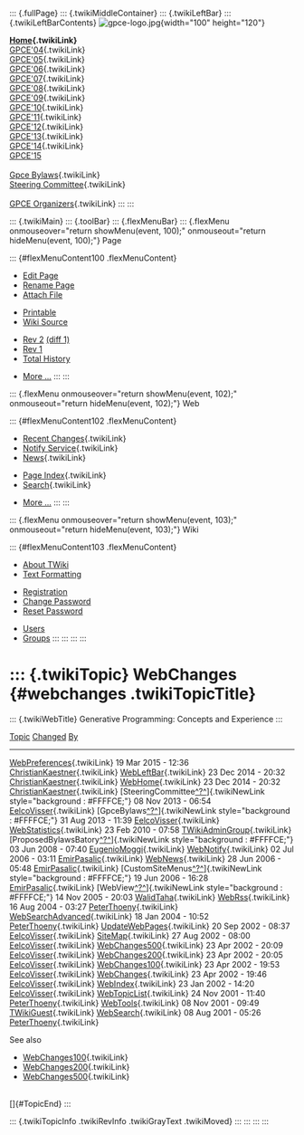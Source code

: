 ::: {.fullPage}
::: {.twikiMiddleContainer}
::: {.twikiLeftBar}
::: {.twikiLeftBarContents}
![gpce-logo.jpg](../pub/Gpce/WebLeftBar/gpce-logo.jpg){width="100"
height="120"}

**[Home](WebHome){.twikiLink}**\
[GPCE\'04](../Gpce04/WebHome){.twikiLink}\
[GPCE\'05](../Gpce05/WebHome){.twikiLink}\
[GPCE\'06](../GPCE06/WebHome){.twikiLink}\
[GPCE\'07](../GPCE07/WebHome){.twikiLink}\
[GPCE\'08](../GPCE08/WebHome){.twikiLink}\
[GPCE\'09](../GPCE09/WebHome){.twikiLink}\
[GPCE\'10](../GPCE10/WebHome){.twikiLink}\
[GPCE\'11](../GPCE11/WebHome){.twikiLink}\
[GPCE\'12](../GPCE12/WebHome){.twikiLink}\
[GPCE\'13](../GPCE13/WebHome){.twikiLink}\
[GPCE\'14](../GPCE14/WebHome){.twikiLink}\
[GPCE\'15](http://conf.researchr.org/home/gpce2015)\
\
[Gpce Bylaws](GpceBylaws){.twikiLink}\
[Steering Committee](SteeringCommittee){.twikiLink}\
\
[GPCE Organizers](../Gpceorg/WebHome){.twikiLink}
:::
:::

::: {.twikiMain}
::: {.toolBar}
::: {.flexMenuBar}
::: {.flexMenu onmouseover="return showMenu(event, 100);" onmouseout="return hideMenu(event, 100);"}
Page

::: {#flexMenuContent100 .flexMenuContent}
-   [Edit
    Page](http://www.program-transformation.org/edit/Gpce/WebChanges?t=1536826218)
-   [Rename
    Page](http://www.program-transformation.org/rename/Gpce/WebChanges)
-   [Attach
    File](http://www.program-transformation.org/attach/Gpce/WebChanges)

<!-- -->

-   [Printable](http://www.program-transformation.org/view/Gpce/WebChanges?skin=print.pattern)
-   [Wiki
    Source](http://www.program-transformation.org/view/Gpce/WebChanges?skin=text&raw=on&contenttype=text/plain)

<!-- -->

-   [Rev
    2](http://www.program-transformation.org/view/Gpce/WebChanges?rev=1.2)
    [(diff 1)](http://www.program-transformation.org/rdiff/Gpce/WebChanges?rev1=1.2&rev2=1.1)
-   [Rev
    1](http://www.program-transformation.org/view/Gpce/WebChanges?rev=1.1)
-   [Total
    History](http://www.program-transformation.org/rdiff/Gpce/WebChanges)

<!-- -->

-   [More
    \...](http://www.program-transformation.org/oops/Gpce/WebChanges?template=oopsmore&param1=1.2&param2=1.2)
:::
:::

::: {.flexMenu onmouseover="return showMenu(event, 102);" onmouseout="return hideMenu(event, 102);"}
Web

::: {#flexMenuContent102 .flexMenuContent}
-   [Recent Changes](WebChanges){.twikiLink}
-   [Notify Service](WebNotify){.twikiLink}
-   [News](WebNews){.twikiLink}

<!-- -->

-   [Page Index](WebIndex){.twikiLink}
-   [Search](WebSearch){.twikiLink}

<!-- -->

-   [More
    \...](http://www.program-transformation.org/oops/Gpce/WebChanges?template=oopsmore&param1=1.2&param2=1.2)
:::
:::

::: {.flexMenu onmouseover="return showMenu(event, 103);" onmouseout="return hideMenu(event, 103);"}
Wiki

::: {#flexMenuContent103 .flexMenuContent}
-   [About
    TWiki](http://www.program-transformation.org/view/TWiki/WebHome)
-   [Text
    Formatting](http://www.program-transformation.org/view/TWiki/TextFormattingRules)

<!-- -->

-   [Registration](http://www.program-transformation.org/view/TWiki/TWikiRegistration)
-   [Change
    Password](http://www.program-transformation.org/view/TWiki/ChangePassword)
-   [Reset
    Password](http://www.program-transformation.org/view/TWiki/ResetPassword)

<!-- -->

-   [Users](http://www.program-transformation.org/view/Main/TWikiUsers)
-   [Groups](http://www.program-transformation.org/view/Main/TWikiGroups)
:::
:::
:::
:::

::: {.twikiTopic}
WebChanges {#webchanges .twikiTopicTitle}
==========

::: {.twikiWebTitle}
Generative Programming: Concepts and Experience
:::

  [Topic](WebChanges@sortcol=0&table=1&up=0#sorted_table "Sort by this column")                                                                                                [Changed](WebChanges@sortcol=1&table=1&up=0#sorted_table "Sort by this column")   [By](WebChanges@sortcol=2&table=1&up=0#sorted_table "Sort by this column")
  ---------------------------------------------------------------------------------------------------------------------------------------------------------------------------- --------------------------------------------------------------------------------- ----------------------------------------------------------------------------
  [WebPreferences](../Main/WebPreferences){.twikiLink}                                                                                                                         19 Mar 2015 - 12:36                                                               [ChristianKaestner](../Main/ChristianKaestner){.twikiLink}
  [WebLeftBar](../Main/WebLeftBar){.twikiLink}                                                                                                                                 23 Dec 2014 - 20:32                                                               [ChristianKaestner](../Main/ChristianKaestner){.twikiLink}
  [WebHome](../Main/WebHome){.twikiLink}                                                                                                                                       23 Dec 2014 - 20:32                                                               [ChristianKaestner](../Main/ChristianKaestner){.twikiLink}
  [SteeringCommittee[^?^](http://www.program-transformation.org/edit/Main/SteeringCommittee?topicparent=Gpce.WebChanges)]{.twikiNewLink style="background : #FFFFCE;"}         08 Nov 2013 - 06:54                                                               [EelcoVisser](../Main/EelcoVisser){.twikiLink}
  [GpceBylaws[^?^](http://www.program-transformation.org/edit/Main/GpceBylaws?topicparent=Gpce.WebChanges)]{.twikiNewLink style="background : #FFFFCE;"}                       31 Aug 2013 - 11:39                                                               [EelcoVisser](../Main/EelcoVisser){.twikiLink}
  [WebStatistics](../Main/WebStatistics){.twikiLink}                                                                                                                           23 Feb 2010 - 07:58                                                               [TWikiAdminGroup](../Main/TWikiAdminGroup){.twikiLink}
  [ProposedBylawsBatory[^?^](http://www.program-transformation.org/edit/Main/ProposedBylawsBatory?topicparent=Gpce.WebChanges)]{.twikiNewLink style="background : #FFFFCE;"}   03 Jun 2008 - 07:40                                                               [EugenioMoggi](../Main/EugenioMoggi){.twikiLink}
  [WebNotify](../Main/WebNotify){.twikiLink}                                                                                                                                   02 Jul 2006 - 03:11                                                               [EmirPasalic](../Main/EmirPasalic){.twikiLink}
  [WebNews](../Main/WebNews){.twikiLink}                                                                                                                                       28 Jun 2006 - 05:48                                                               [EmirPasalic](../Main/EmirPasalic){.twikiLink}
  [CustomSiteMenus[^?^](http://www.program-transformation.org/edit/Main/CustomSiteMenus?topicparent=Gpce.WebChanges)]{.twikiNewLink style="background : #FFFFCE;"}             19 Jun 2006 - 16:28                                                               [EmirPasalic](../Main/EmirPasalic){.twikiLink}
  [WebView[^?^](http://www.program-transformation.org/edit/Main/WebView?topicparent=Gpce.WebChanges)]{.twikiNewLink style="background : #FFFFCE;"}                             14 Nov 2005 - 20:03                                                               [WalidTaha](../Main/WalidTaha){.twikiLink}
  [WebRss](../Main/WebRss){.twikiLink}                                                                                                                                         16 Aug 2004 - 03:27                                                               [PeterThoeny](../Main/PeterThoeny){.twikiLink}
  [WebSearchAdvanced](../Main/WebSearchAdvanced){.twikiLink}                                                                                                                   18 Jan 2004 - 10:52                                                               [PeterThoeny](../Main/PeterThoeny){.twikiLink}
  [UpdateWebPages](../Main/UpdateWebPages){.twikiLink}                                                                                                                         20 Sep 2002 - 08:37                                                               [EelcoVisser](../Main/EelcoVisser){.twikiLink}
  [SiteMap](../Main/SiteMap){.twikiLink}                                                                                                                                       27 Aug 2002 - 08:00                                                               [EelcoVisser](../Main/EelcoVisser){.twikiLink}
  [WebChanges500](../Main/WebChanges500){.twikiLink}                                                                                                                           23 Apr 2002 - 20:09                                                               [EelcoVisser](../Main/EelcoVisser){.twikiLink}
  [WebChanges200](../Main/WebChanges200){.twikiLink}                                                                                                                           23 Apr 2002 - 20:05                                                               [EelcoVisser](../Main/EelcoVisser){.twikiLink}
  [WebChanges100](../Main/WebChanges100){.twikiLink}                                                                                                                           23 Apr 2002 - 19:53                                                               [EelcoVisser](../Main/EelcoVisser){.twikiLink}
  [WebChanges](../Main/WebChanges){.twikiLink}                                                                                                                                 23 Apr 2002 - 19:46                                                               [EelcoVisser](../Main/EelcoVisser){.twikiLink}
  [WebIndex](../Main/WebIndex){.twikiLink}                                                                                                                                     23 Jan 2002 - 14:20                                                               [EelcoVisser](../Main/EelcoVisser){.twikiLink}
  [WebTopicList](../Main/WebTopicList){.twikiLink}                                                                                                                             24 Nov 2001 - 11:40                                                               [PeterThoeny](../Main/PeterThoeny){.twikiLink}
  [WebTools](../Main/WebTools){.twikiLink}                                                                                                                                     08 Nov 2001 - 09:49                                                               [TWikiGuest](../Main/TWikiGuest){.twikiLink}
  [WebSearch](../Main/WebSearch){.twikiLink}                                                                                                                                   08 Aug 2001 - 05:26                                                               [PeterThoeny](../Main/PeterThoeny){.twikiLink}

See also

-   [WebChanges100](../Main/WebChanges100){.twikiLink}
-   [WebChanges200](../Main/WebChanges200){.twikiLink}
-   [WebChanges500](../Main/WebChanges500){.twikiLink}

\
[]{#TopicEnd}
:::

::: {.twikiTopicInfo .twikiRevInfo .twikiGrayText .twikiMoved}
:::
:::
:::
:::
